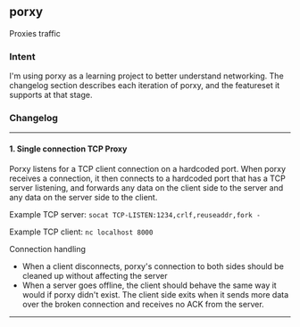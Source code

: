 porxy
---
Proxies traffic

### Intent
I'm using porxy as a learning project to better understand networking. The
changelog section describes each iteration of porxy, and the featureset it
supports at that stage.

### Changelog
---
#### 1. Single connection TCP Proxy
Porxy listens for a TCP client connection on a hardcoded port. When porxy receives a
connection, it then connects to a hardcoded port that has a TCP server listening,
and forwards any data on the client side to the server and any data on the
server side to the client.

Example TCP server:
`socat TCP-LISTEN:1234,crlf,reuseaddr,fork -`

Example TCP client:
`nc localhost 8000`

Connection handling
* When a client disconnects, porxy's connection to both sides should be cleaned up
  without affecting the server
* When a server goes offline, the client should behave the same way it would if
  porxy didn't exist. The client side exits when it sends more data over the
  broken connection and receives no ACK from the server.
---

